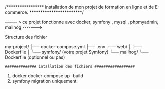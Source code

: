 /***************** installation de mon projet de formation en ligne et de E-commerce. ************************/ 

  ------ > ce projet fonctionne avec docker, symfony , mysql , phpmyadmin, mailhog ------->

  Structure des fichier

  my-project/
├── docker-compose.yml
├── .env
├── web/
│   ├── Dockerfile
│   └── symfony/ (votre projet Symfony)
└── mailhog/
    └── Dockerfile (optionnel ou pas)

    ############## intallation des fichiers ##################

1) docker
    docker-compose up -build
2) symfony
   migration uniquement
